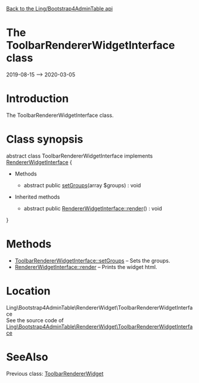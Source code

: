 [Back to the Ling/Bootstrap4AdminTable api](https://github.com/lingtalfi/Bootstrap4AdminTable/blob/master/doc/api/Ling/Bootstrap4AdminTable.md)



The ToolbarRendererWidgetInterface class
================
2019-08-15 --> 2020-03-05






Introduction
============

The ToolbarRendererWidgetInterface class.



Class synopsis
==============


abstract class <span class="pl-k">ToolbarRendererWidgetInterface</span> implements [RendererWidgetInterface](https://github.com/lingtalfi/Bootstrap4AdminTable/blob/master/doc/api/Ling/Bootstrap4AdminTable/RendererWidget/RendererWidgetInterface.md) {

- Methods
    - abstract public [setGroups](https://github.com/lingtalfi/Bootstrap4AdminTable/blob/master/doc/api/Ling/Bootstrap4AdminTable/RendererWidget/ToolbarRendererWidgetInterface/setGroups.md)(array $groups) : void

- Inherited methods
    - abstract public [RendererWidgetInterface::render](https://github.com/lingtalfi/Bootstrap4AdminTable/blob/master/doc/api/Ling/Bootstrap4AdminTable/RendererWidget/RendererWidgetInterface/render.md)() : void

}






Methods
==============

- [ToolbarRendererWidgetInterface::setGroups](https://github.com/lingtalfi/Bootstrap4AdminTable/blob/master/doc/api/Ling/Bootstrap4AdminTable/RendererWidget/ToolbarRendererWidgetInterface/setGroups.md) &ndash; Sets the groups.
- [RendererWidgetInterface::render](https://github.com/lingtalfi/Bootstrap4AdminTable/blob/master/doc/api/Ling/Bootstrap4AdminTable/RendererWidget/RendererWidgetInterface/render.md) &ndash; Prints the widget html.





Location
=============
Ling\Bootstrap4AdminTable\RendererWidget\ToolbarRendererWidgetInterface<br>
See the source code of [Ling\Bootstrap4AdminTable\RendererWidget\ToolbarRendererWidgetInterface](https://github.com/lingtalfi/Bootstrap4AdminTable/blob/master/RendererWidget/ToolbarRendererWidgetInterface.php)



SeeAlso
==============
Previous class: [ToolbarRendererWidget](https://github.com/lingtalfi/Bootstrap4AdminTable/blob/master/doc/api/Ling/Bootstrap4AdminTable/RendererWidget/ToolbarRendererWidget.md)<br>
